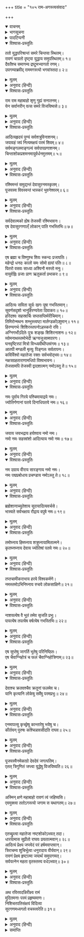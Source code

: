 +++
title = "१०५ राम-अगस्त्यसंवादः"

+++
<details open><summary>वाचनम्</summary>

<div class="audioEmbed"  caption="श्रीराम-हरिसीताराममूर्ति-घनपाठिभ्यां वचनम्" src="https://archive.org/download/Ramayana-recitation-Sriram-harisItArAmamUrti-Ghanapaati-v2/Kanda_6/Kanda_6_YK-105-Sage_Agastya_s_advice_0.mp3"></div>
</details>



<details><summary>भागसूचना</summary>

105. अगस्त्य मुनिका श्रीरामको विजयके लिये ‘आदित्यहृदय’* के पाठकी सम्मति देना
</details>

<details><summary>पादटिप्पनी</summary>

* इस ‘आदित्यहृदय’ नामक स्तोत्रका विनियोग एवं न्यासविधि इस प्रकार है—  
विनियोग  
ॐ अस्य आदित्यहृदयस्तोत्रस्यागस्त्यऋषिरनुष्टुप‍्छन्दः, आदित्यहृदयभूतो भगवान् ब्रह्मा देवता निरस्ताशेषविघ्नतया ब्रह्मविद्यासिद्धौ सर्वत्र जयसिद्धौ च विनियोगः।  
ऋष्यादिन्यास  
ॐ अगस्त्यऋषये नमः, शिरसि। अनुष्टुप‍्छन्दसे नमः, मुखे। आदित्यहृदयभूतब्रह्मदेवतायै नमः, हृदि। ॐ बीजाय नमः, गुह्ये। रश्मिमते शक्तये नमः, पादयोः। ॐ तत्सवितुरित्यादिगायत्रीकीलकाय नमः, नाभौ।  
करन्यास  
इस स्तोत्रके अङ्गन्यास और करन्यास तीन प्रकारसे किये जाते हैं। केवल प्रणवसे, गायत्रीमन्त्रसे अथवा ‘रश्मिमते नमः’ इत्यादि छः नाम-मन्त्रोंसे। यहाँ नाम-मन्त्रोंसे किये जानेवाले न्यासका प्रकार बताया जाता है—  
ॐ रश्मिमते अङ्गुष्ठाभ्यां नमः। ॐ समुद्यते तर्जनीभ्यां नमः। ॐ देवासुरनमस्कृताय मध्यमाभ्यां नमः। ॐ विवस्वते अनामिकाभ्यां नमः। ॐ भास्कराय कनिष्ठिकाभ्यां नमः। ॐ भुवनेश्वराय करतलकरपृष्ठाभ्यां नमः।  
हृदयादि अङ्गन्यास  
ॐ रश्मिमते हृदयाय नमः। ॐ समुद्यते शिरसे स्वाहा। ॐ देवासुरनमस्कृताय शिखायै वषट्। ॐ विवस्वते कवचाय हुम्। ॐ भास्कराय नेत्रत्रयाय वौषट्। ॐ भुवनेश्वराय अस्त्राय फट्। इस प्रकार न्यास करके निम्नाङ्कित मन्त्रसे भगवान् सूर्यका ध्यान एवं नमस्कार करना चाहिये—  
ॐ भूर्भुवः स्वः तत्सवितुर्वरेण्यं भर्गो देवस्य धीमहि धियो यो नः प्रचोदयात्।  
तत्पश्चात् ‘आदित्यहृदय’ स्तोत्रका पाठ करना चाहिये।
</details>

<details open><summary>विश्वास-प्रस्तुतिः</summary>

ततो युद्धपरिश्रान्तं समरे चिन्तया स्थितम्।  
रावणं चाग्रतो दृष्ट्वा युद्धाय समुपस्थितम्॥ १॥  
दैवतैश्च समागम्य द्रष्टुमभ्यागतो रणम्।  
उपगम्याब्रवीद् राममगस्त्यो भगवांस्तदा॥ २॥
</details>

<details><summary>मूलम्</summary>

ततो युद्धपरिश्रान्तं समरे चिन्तया स्थितम्।  
रावणं चाग्रतो दृष्ट्वा युद्धाय समुपस्थितम्॥ १॥  
दैवतैश्च समागम्य द्रष्टुमभ्यागतो रणम्।  
उपगम्याब्रवीद् राममगस्त्यो भगवांस्तदा॥ २॥
</details>

<details><summary>अनुवाद (हिन्दी)</summary>

उधर श्रीरामचन्द्रजी युद्धसे थककर चिन्ता करते हुए रणभूमिमें खड़े थे। इतनेमें रावण भी युद्धके लिये उनके सामने उपस्थित हो गया। यह देख भगवान् अगस्त्य मुनि, जो देवताओंके साथ युद्ध देखनेके लिये आये थे, श्रीरामके पास जाकर बोले—॥ १-२॥
</details>

<details open><summary>विश्वास-प्रस्तुतिः</summary>

राम राम महाबाहो शृणु गुह्यं सनातनम्।  
येन सर्वानरीन् वत्स समरे विजयिष्यसे॥ ३॥
</details>

<details><summary>मूलम्</summary>

राम राम महाबाहो शृणु गुह्यं सनातनम्।  
येन सर्वानरीन् वत्स समरे विजयिष्यसे॥ ३॥
</details>

<details><summary>अनुवाद (हिन्दी)</summary>

‘सबके हृदयमें रमण करनेवाले महाबाहो राम! यह सनातन गोपनीय स्तोत्र सुनो। वत्स! इसके जपसे तुम युद्धमें अपने समस्त शत्रुओंपर विजय पा जाओगे॥
</details>

<details open><summary>विश्वास-प्रस्तुतिः</summary>

आदित्यहृदयं पुण्यं सर्वशत्रुविनाशनम्।  
जयावहं जपं नित्यमक्षयं परमं शिवम्॥ ४॥  
सर्वमङ्गलमाङ्गल्यं सर्वपापप्रणाशनम्।  
चिन्ताशोकप्रशमनमायुर्वर्धनमुत्तमम्॥ ५॥
</details>

<details><summary>मूलम्</summary>

आदित्यहृदयं पुण्यं सर्वशत्रुविनाशनम्।  
जयावहं जपं नित्यमक्षयं परमं शिवम्॥ ४॥  
सर्वमङ्गलमाङ्गल्यं सर्वपापप्रणाशनम्।  
चिन्ताशोकप्रशमनमायुर्वर्धनमुत्तमम्॥ ५॥
</details>

<details><summary>अनुवाद (हिन्दी)</summary>

‘इस गोपनीय स्तोत्रका नाम है ‘आदित्यहृदय’। यह परम पवित्र और सम्पूर्ण शत्रुओंका नाश करनेवाला है। इसके जपसे सदा विजयकी प्राप्ति होती है। यह नित्य अक्षय और परम कल्याणमय स्तोत्र है। सम्पूर्ण मङ्गलोंका भी मङ्गल है। इससे सब पापोंका नाश हो जाता है। यह चिन्ता और शोकको मिटाने तथा आयुको बढ़ानेवाला उत्तम साधन है॥ ४-५॥
</details>

<details open><summary>विश्वास-प्रस्तुतिः</summary>

रश्मिमन्तं समुद्यन्तं देवासुरनमस्कृतम्।  
पूजयस्व विवस्वन्तं भास्करं भुवनेश्वरम्॥ ६॥
</details>

<details><summary>मूलम्</summary>

रश्मिमन्तं समुद्यन्तं देवासुरनमस्कृतम्।  
पूजयस्व विवस्वन्तं भास्करं भुवनेश्वरम्॥ ६॥
</details>

<details><summary>अनुवाद (हिन्दी)</summary>

‘भगवान् सूर्य अपनी अनन्त किरणोंसे सुशोभित (रश्मिमान्) हैं। ये नित्य उदय होनेवाले (समुद्यन्), देवता और असुरोंसे नमस्कृत, विवस्वान् नामसे प्रसिद्ध, प्रभाका विस्तार करनेवाले (भास्कर) और संसारके स्वामी (भुवनेश्वर) हैं। तुम इनका [रश्मिमते नमः, समुद्यते नमः, देवासुरनमस्कृताय नमः, विवस्वते नमः, भास्कराय नमः, भुवनेश्वराय नमः—इन नाम-मन्त्रोंके द्वारा] पूजन करो॥ ६॥
</details>

<details open><summary>विश्वास-प्रस्तुतिः</summary>

सर्वदेवात्मको ह्येष तेजस्वी रश्मिभावनः।  
एष देवासुरगणाल्ँ लोकान् पाति गभस्तिभिः॥ ७॥
</details>

<details><summary>मूलम्</summary>

सर्वदेवात्मको ह्येष तेजस्वी रश्मिभावनः।  
एष देवासुरगणाल्ँ लोकान् पाति गभस्तिभिः॥ ७॥
</details>

<details><summary>अनुवाद (हिन्दी)</summary>

‘सम्पूर्ण देवता इन्हींके स्वरूप हैं। ये तेजकी राशि तथा अपनी किरणोंसे जगत् को सत्ता एवं स्फूर्ति प्रदान करनेवाले हैं। ये ही अपनी रश्मियोंका प्रसार करके देवता और असुरोंसहित सम्पूर्ण लोकोंका पालन करते हैं॥ ७॥
</details>

<details open><summary>विश्वास-प्रस्तुतिः</summary>

एष ब्रह्मा च विष्णुश्च शिवः स्कन्दः प्रजापतिः।  
महेन्द्रो धनदः कालो यमः सोमो ह्यपां पतिः॥ ८॥  
पितरो वसवः साध्या अश्विनौ मरुतो मनुः।  
वायुर्वह्निः प्रजाः प्राण ऋतुकर्ता प्रभाकरः॥ ९॥
</details>

<details><summary>मूलम्</summary>

एष ब्रह्मा च विष्णुश्च शिवः स्कन्दः प्रजापतिः।  
महेन्द्रो धनदः कालो यमः सोमो ह्यपां पतिः॥ ८॥  
पितरो वसवः साध्या अश्विनौ मरुतो मनुः।  
वायुर्वह्निः प्रजाः प्राण ऋतुकर्ता प्रभाकरः॥ ९॥
</details>

<details><summary>अनुवाद (हिन्दी)</summary>

‘ये ही ब्रह्मा, विष्णु, शिव, स्कन्द, प्रजापति, इन्द्र, कुबेर, काल, यम, चन्द्रमा, वरुण, पितर, वसु, साध्य, अश्विनीकुमार, मरुद‍्गण, मनु, वायु, अग्नि, प्रजा, प्राण, ऋतुओंको प्रकट करनेवाले तथा प्रभाके पुञ्ज हैं॥
</details>

<details open><summary>विश्वास-प्रस्तुतिः</summary>

आदित्यः सविता सूर्यः खगः पूषा गभस्तिमान्।  
सुवर्णसदृशो भानुर्हिरण्यरेता दिवाकरः॥ १०॥  
हरिदश्वः सहस्रार्चिः सप्तसप्तिर्मरीचिमान्।  
तिमिरोन्मथनः शम्भुस्त्वष्टा मार्तण्डकोंऽशुमान्॥ ११॥  
हिरण्यगर्भः शिशिरस्तपनोऽहस्करो रविः।  
अग्निगर्भोऽदितेः पुत्रः शङ्खः शिशिरनाशनः॥ १२॥  
व्योमनाथस्तमोभेदी ऋग्यजुःसामपारगः।  
घनवृष्टिरपां मित्रो विन्ध्यवीथीप्लवंगमः॥ १३॥  
आतपी मण्डली मृत्युः पिङ्गलः सर्वतापनः।  
कविर्विश्वो महातेजा रक्तः सर्वभवोद्भवः॥ १४॥  
नक्षत्रग्रहताराणामधिपो विश्वभावनः।  
तेजसामपि तेजस्वी द्वादशात्मन् नमोऽस्तु ते॥ १५॥
</details>

<details><summary>मूलम्</summary>

आदित्यः सविता सूर्यः खगः पूषा गभस्तिमान्।  
सुवर्णसदृशो भानुर्हिरण्यरेता दिवाकरः॥ १०॥  
हरिदश्वः सहस्रार्चिः सप्तसप्तिर्मरीचिमान्।  
तिमिरोन्मथनः शम्भुस्त्वष्टा मार्तण्डकोंऽशुमान्॥ ११॥  
हिरण्यगर्भः शिशिरस्तपनोऽहस्करो रविः।  
अग्निगर्भोऽदितेः पुत्रः शङ्खः शिशिरनाशनः॥ १२॥  
व्योमनाथस्तमोभेदी ऋग्यजुःसामपारगः।  
घनवृष्टिरपां मित्रो विन्ध्यवीथीप्लवंगमः॥ १३॥  
आतपी मण्डली मृत्युः पिङ्गलः सर्वतापनः।  
कविर्विश्वो महातेजा रक्तः सर्वभवोद्भवः॥ १४॥  
नक्षत्रग्रहताराणामधिपो विश्वभावनः।  
तेजसामपि तेजस्वी द्वादशात्मन् नमोऽस्तु ते॥ १५॥
</details>

<details><summary>अनुवाद (हिन्दी)</summary>

‘इन्हींके नाम—आदित्य (अदितिपुत्र), सविता (जगत् को उत्पन्न करनेवाले), सूर्य (सर्वव्यापक), खग (आकाशमें विचरनेवाले), पूषा (पोषण करनेवाले), गभस्तिमान् (प्रकाशमान), सुवर्णसदृश, भानु (प्रकाशक), हिरण्यरेता (ब्रह्माण्डकी उत्पत्तिके बीज), दिवाकर (रात्रिका अन्धकार दूर करके दिनका प्रकाश फैलानेवाले), हरिदश्व (दिशाओंमें व्यापक अथवा हरे रंगके घोड़ेवाले), सहस्रार्चि (हजारों किरणोंसे सुशोभित), सप्तसप्ति (सात घोड़ोंवाले), मरीचिमान् (किरणोंसे सुशोभित), तिमिरोन्मथन (अन्धकारका नाश करनेवाले), शम्भु (कल्याणके उद‍्गमस्थान), त्वष्टा (भक्तोंका दुःख दूर करने अथवा जगत् का संहार करनेवाले), मार्तण्डक (ब्रह्माण्डको जीवन प्रदान करनेवाले), अंशुमान् (किरण धारण करनेवाले), हिरण्यगर्भ (ब्रह्मा), शिशिर (स्वभावसे ही सुख देनेवाले), तपन (गर्मी पैदा करनेवाले), अहस्कर (दिनकर), रवि (सबकी स्तुतिके पात्र), अग्निगर्भ (अग्निको गर्भमें धारण करनेवाले), अदितिपुत्र, शङ्ख (आनन्दस्वरूप एवं व्यापक), शिशिरनाशन (शीतका नाश करनेवाले), व्योमनाथ (आकाशके स्वामी), तमोभेदी (अन्धकारको नष्ट करनेवाले), ऋग्, यजुः और सामवेदके पारगामी, घनवृष्टि (घनी वृष्टिके कारण), अपां मित्र (जलको उत्पन्न करनेवाले), विन्ध्यवीथीप्लवङ्गम (आकाशमें तीव्रवेगसे चलनेवाले), आतपी (घाम उत्पन्न करनेवाले), मण्डली (किरणसमूहको धारण करनेवाले), मृत्यु (मौतके कारण), पिङ्गल (भूरे रंगवाले), सर्वतापन (सबको ताप देनेवाले), कवि (त्रिकालदर्शी), विश्व (सर्वस्वरूप), महातेजस्वी, रक्त (लाल रंगवाले), सर्वभवोद्भव (सबकी उत्पत्तिके कारण), नक्षत्र, ग्रह और तारोंके स्वामी, विश्वभावन (जगत् की रक्षा करनेवाले), तेजस्वियोंमें भी अति तेजस्वी तथा द्वादशात्मा (बारह स्वरूपोंमें अभिव्यक्त) हैं। [इन सभी नामोंसे प्रसिद्ध सूर्यदेव!] आपको नमस्कार है॥ १०—१५॥
</details>

<details open><summary>विश्वास-प्रस्तुतिः</summary>

नमः पूर्वाय गिरये पश्चिमायाद्रये नमः।  
ज्योतिर्गणानां पतये दिनाधिपतये नमः॥ १६॥
</details>

<details><summary>मूलम्</summary>

नमः पूर्वाय गिरये पश्चिमायाद्रये नमः।  
ज्योतिर्गणानां पतये दिनाधिपतये नमः॥ १६॥
</details>

<details><summary>अनुवाद (हिन्दी)</summary>

‘पूर्वगिरि—उदयाचल तथा पश्चिमगिरि—अस्ताचलके रूपमें आपको नमस्कार है। ज्योतिर्गणों (ग्रहों और तारों) के स्वामी तथा दिनके अधिपति आपको प्रणाम है॥
</details>

<details open><summary>विश्वास-प्रस्तुतिः</summary>

जयाय जयभद्राय हर्यश्वाय नमो नमः।  
नमो नमः सहस्रांशो आदित्याय नमो नमः॥ १७॥
</details>

<details><summary>मूलम्</summary>

जयाय जयभद्राय हर्यश्वाय नमो नमः।  
नमो नमः सहस्रांशो आदित्याय नमो नमः॥ १७॥
</details>

<details><summary>अनुवाद (हिन्दी)</summary>

‘आप जयस्वरूप तथा विजय और कल्याणके दाता हैं। आपके रथमें हरे रंगके घोड़े जुते रहते हैं। आपको बारम्बार नमस्कार है। सहस्रों किरणोंसे सुशोभित भगवान् सूर्य! आपको बारम्बार प्रणाम है। आप अदितिके पुत्र होनेके कारण आदित्य नामसे प्रसिद्ध हैं, आपको नमस्कार है॥ १७॥
</details>

<details open><summary>विश्वास-प्रस्तुतिः</summary>

नम उग्राय वीराय सारङ्गाय नमो नमः।  
नमः पद्मप्रबोधाय प्रचण्डाय नमोऽस्तु ते॥ १८॥
</details>

<details><summary>मूलम्</summary>

नम उग्राय वीराय सारङ्गाय नमो नमः।  
नमः पद्मप्रबोधाय प्रचण्डाय नमोऽस्तु ते॥ १८॥
</details>

<details><summary>अनुवाद (हिन्दी)</summary>

‘उग्र (अभक्तोंके लिये भयंकर), वीर (शक्ति-सम्पन्न) और सारंग (शीघ्रगामी) सूर्यदेवको नमस्कार है। कमलोंको विकसित करनेवाले प्रचण्ड तेजधारी मार्तण्डको प्रणाम है॥ १८॥
</details>

<details open><summary>विश्वास-प्रस्तुतिः</summary>

ब्रह्मेशानाच्युतेशाय सूरायादित्यवर्चसे।  
भास्वते सर्वभक्षाय रौद्राय वपुषे नमः॥ १९॥
</details>

<details><summary>मूलम्</summary>

ब्रह्मेशानाच्युतेशाय सूरायादित्यवर्चसे।  
भास्वते सर्वभक्षाय रौद्राय वपुषे नमः॥ १९॥
</details>

<details><summary>अनुवाद (हिन्दी)</summary>

‘(परात्पर-रूपमें) आप ब्रह्मा शिव और विष्णुके भी स्वामी हैं। सूर आपकी संज्ञा है, यह सूर्यमण्डल आपका ही तेज है, आप प्रकाशसे परिपूर्ण हैं, सबको स्वाहा कर देनेवाला अग्नि आपका ही स्वरूप है, आप रौद्ररूप धारण करनेवाले हैं; आपको नमस्कार है॥ १९॥
</details>

<details open><summary>विश्वास-प्रस्तुतिः</summary>

तमोघ्नाय हिमघ्नाय शत्रुघ्नायामितात्मने।  
कृतघ्नघ्नाय देवाय ज्योतिषां पतये नमः॥ २०॥
</details>

<details><summary>मूलम्</summary>

तमोघ्नाय हिमघ्नाय शत्रुघ्नायामितात्मने।  
कृतघ्नघ्नाय देवाय ज्योतिषां पतये नमः॥ २०॥
</details>

<details><summary>अनुवाद (हिन्दी)</summary>

‘आप अज्ञान और अन्धकारके नाशक, जडता एवं शीतके निवारक तथा शत्रुका नाश करनेवाले हैं, आपका स्वरूप अप्रमेय है। आप कृतघ्नोंका नाश करनेवाले, सम्पूर्ण ज्योतियोंके स्वामी और देवस्वरूप हैं; आपको नमस्कार है॥ २०॥
</details>

<details open><summary>विश्वास-प्रस्तुतिः</summary>

तप्तचामीकराभाय हरये विश्वकर्मणे।  
नमस्तमोऽभिनिघ्नाय रुचये लोकसाक्षिणे॥ २१॥
</details>

<details><summary>मूलम्</summary>

तप्तचामीकराभाय हरये विश्वकर्मणे।  
नमस्तमोऽभिनिघ्नाय रुचये लोकसाक्षिणे॥ २१॥
</details>

<details><summary>अनुवाद (हिन्दी)</summary>

‘आपकी प्रभा तपाये हुए सुवर्णके समान है, आप हरि (अज्ञानका हरण करनेवाले) और विश्वकर्मा(संसारकी सृष्टि करनेवाले) हैं; तमके नाशक, प्रकाशस्वरूप और जगत् के साक्षी हैं; आपको नमस्कार है॥ २१॥
</details>

<details open><summary>विश्वास-प्रस्तुतिः</summary>

नाशयत्येष वै भूतं तमेव सृजति प्रभुः।  
पायत्येष तपत्येष वर्षत्येष गभस्तिभिः॥ २२॥
</details>

<details><summary>मूलम्</summary>

नाशयत्येष वै भूतं तमेव सृजति प्रभुः।  
पायत्येष तपत्येष वर्षत्येष गभस्तिभिः॥ २२॥
</details>

<details><summary>अनुवाद (हिन्दी)</summary>

‘रघुनन्दन! ये भगवान् सूर्य ही सम्पूर्ण भूतोंका संहार, सृष्टि और पालन करते हैं। ये ही अपनी किरणोंसे गर्मी पहुँचाते और वर्षा करते हैं॥ २२॥
</details>

<details open><summary>विश्वास-प्रस्तुतिः</summary>

एष सुप्तेषु जागर्ति भूतेषु परिनिष्ठितः।  
एष चैवाग्निहोत्रं च फलं चैवाग्निहोत्रिणाम्॥ २३॥
</details>

<details><summary>मूलम्</summary>

एष सुप्तेषु जागर्ति भूतेषु परिनिष्ठितः।  
एष चैवाग्निहोत्रं च फलं चैवाग्निहोत्रिणाम्॥ २३॥
</details>

<details><summary>अनुवाद (हिन्दी)</summary>

‘ये सब भूतोंमें अन्तर्यामीरूपसे स्थित होकर उनके सो जानेपर भी जागते रहते हैं। ये ही अग्निहोत्र तथा अग्निहोत्री पुरुषोंको मिलनेवाले फल हैं॥ २३॥
</details>

<details open><summary>विश्वास-प्रस्तुतिः</summary>

देवाश्च क्रतवश्चैव क्रतूनां फलमेव च।  
यानि कृत्यानि लोकेषु सर्वेषु परमप्रभुः॥ २४॥
</details>

<details><summary>मूलम्</summary>

देवाश्च क्रतवश्चैव क्रतूनां फलमेव च।  
यानि कृत्यानि लोकेषु सर्वेषु परमप्रभुः॥ २४॥
</details>

<details><summary>अनुवाद (हिन्दी)</summary>

‘(यज्ञमें भाग ग्रहण करनेवाले) देवता, यज्ञ और यज्ञोंके फल भी ये ही हैं। सम्पूर्ण लोकोंमें जितनी क्रियाएँ होती हैं, उन सबका फल देनेमें ये ही पूर्ण समर्थ हैं॥
</details>

<details open><summary>विश्वास-प्रस्तुतिः</summary>

एनमापत्सु कृच्छ्रेषु कान्तारेषु भयेषु च।  
कीर्तयन् पुरुषः कश्चिन्नावसीदति राघव॥ २५॥
</details>

<details><summary>मूलम्</summary>

एनमापत्सु कृच्छ्रेषु कान्तारेषु भयेषु च।  
कीर्तयन् पुरुषः कश्चिन्नावसीदति राघव॥ २५॥
</details>

<details><summary>अनुवाद (हिन्दी)</summary>

‘राघव! विपत्तिमें, कष्टमें, दुर्गम मार्गमें तथा और किसी भयके अवसरपर जो कोई पुरुष इन सूर्यदेवका कीर्तन करता है, उसे दुःख नहीं भोगना पड़ता॥ २५॥
</details>

<details open><summary>विश्वास-प्रस्तुतिः</summary>

पूजयस्वैनमेकाग्रो देवदेवं जगत्पतिम्।  
एतत् त्रिगुणितं जप्त्वा युद्धेषु विजयिष्यति॥ २६॥
</details>

<details><summary>मूलम्</summary>

पूजयस्वैनमेकाग्रो देवदेवं जगत्पतिम्।  
एतत् त्रिगुणितं जप्त्वा युद्धेषु विजयिष्यति॥ २६॥
</details>

<details><summary>अनुवाद (हिन्दी)</summary>

‘इसलिये तुम एकाग्रचित्त होकर इन देवाधिदेव जगदीश्वरकी पूजा करो। इस आदित्यहृदयका तीन बार जप करनेसे तुम युद्धमें विजय पाओगे॥ २६॥
</details>

<details open><summary>विश्वास-प्रस्तुतिः</summary>

अस्मिन् क्षणे महाबाहो रावणं त्वं जहिष्यसि।  
एवमुक्त्वा ततोऽगस्त्यो जगाम स यथागतम्॥ २७॥
</details>

<details><summary>मूलम्</summary>

अस्मिन् क्षणे महाबाहो रावणं त्वं जहिष्यसि।  
एवमुक्त्वा ततोऽगस्त्यो जगाम स यथागतम्॥ २७॥
</details>

<details><summary>अनुवाद (हिन्दी)</summary>

महाबाहो! ‘तुम इसी क्षण रावणका वध कर सकोगे।’ यह कहकर अगस्त्यजी जैसे आये थे, उसी प्रकार चले गये॥ २७॥
</details>

<details open><summary>विश्वास-प्रस्तुतिः</summary>

एतच्छ्रुत्वा महातेजा नष्टशोकोऽभवत् तदा।  
धारयामास सुप्रीतो राघवः प्रयतात्मवान्॥ २८॥  
आदित्यं प्रेक्ष्य जप्त्वेदं परं हर्षमवाप्तवान्।  
त्रिराचम्य शुचिर्भूत्वा धनुरादाय वीर्यवान्॥ २९॥  
रावणं प्रेक्ष्य हृष्टात्मा जयार्थं समुपागमत्।  
सर्वयत्नेन महता वृतस्तस्य वधेऽभवत्॥ ३०॥
</details>

<details><summary>मूलम्</summary>

एतच्छ्रुत्वा महातेजा नष्टशोकोऽभवत् तदा।  
धारयामास सुप्रीतो राघवः प्रयतात्मवान्॥ २८॥  
आदित्यं प्रेक्ष्य जप्त्वेदं परं हर्षमवाप्तवान्।  
त्रिराचम्य शुचिर्भूत्वा धनुरादाय वीर्यवान्॥ २९॥  
रावणं प्रेक्ष्य हृष्टात्मा जयार्थं समुपागमत्।  
सर्वयत्नेन महता वृतस्तस्य वधेऽभवत्॥ ३०॥
</details>

<details><summary>अनुवाद (हिन्दी)</summary>

उनका उपदेश सुनकर महातेजस्वी श्रीरामचन्द्रजीका शोक दूर हो गया। उन्होंने प्रसन्न होकर शुद्धचित्तसे आदित्यहृदयको धारण किया और तीन बार आचमन करके शुद्ध हो भगवान् सूर्यकी ओर देखते हुए इसका तीन बार जप किया। इससे उन्हें बड़ा हर्ष हुआ। फिर परम पराक्रमी रघुनाथजीने धनुष उठाकर रावणकी ओर देखा और उत्साहपूर्वक विजय पानेके लिये वे आगे बढ़े। उन्होंने पूरा प्रयत्न करके रावणके वधका निश्चय किया॥ २८—३०॥
</details>

<details open><summary>विश्वास-प्रस्तुतिः</summary>

अथ रविरवदन्निरीक्ष्य रामं  
मुदितमनाः परमं प्रहृष्यमाणः।  
निशिचरपतिसंक्षयं विदित्वा  
सुरगणमध्यगतो वचस्त्वरेति॥ ३१॥
</details>

<details><summary>मूलम्</summary>

अथ रविरवदन्निरीक्ष्य रामं  
मुदितमनाः परमं प्रहृष्यमाणः।  
निशिचरपतिसंक्षयं विदित्वा  
सुरगणमध्यगतो वचस्त्वरेति॥ ३१॥
</details>

<details><summary>अनुवाद (हिन्दी)</summary>

उस समय देवताओंके मध्यमें खड़े हुए भगवान् सूर्यने प्रसन्न होकर श्रीरामचन्द्रजीकी ओर देखा और निशाचरराज रावणके विनाशका समय निकट जानकर हर्षपूर्वक कहा—‘रघुनन्दन! अब जल्दी करो’॥ ३१॥
</details>

<details><summary>समाप्तिः</summary>

इत्यार्षे श्रीमद्रामायणे वाल्मीकीये आदिकाव्ये युद्धकाण्डे पञ्चाधिकशततमः सर्गः॥ १०५॥  
इस प्रकार श्रीवाल्मीकिनिर्मित आर्षरामायण आदिकाव्यके युद्धकाण्डमें एक सौ पाँचवाँ सर्ग पूरा हुआ॥ १०५॥
</details>
